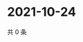# 2021-10-24

共 0 条

<!-- BEGIN WEIBO -->
<!-- 最后更新时间 Sun Oct 24 2021 07:13:35 GMT+0800 (China Standard Time) -->

<!-- END WEIBO -->
